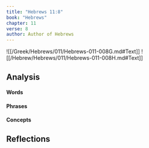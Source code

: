 ```yaml
---
title: "Hebrews 11:8"
book: "Hebrews"
chapter: 11
verse: 8
author: Author of Hebrews
---
```

![[/Greek/Hebrews/011/Hebrews-011-008G.md#Text]]
![[/Hebrew/Hebrews/011/Hebrews-011-008H.md#Text]]

## Analysis

#### Words

#### Phrases

#### Concepts

## Reflections
